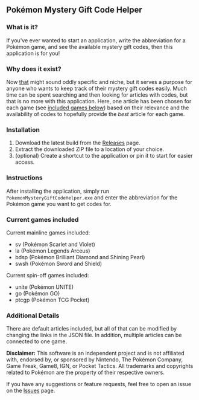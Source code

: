 ## Pokémon Mystery Gift Code Helper

### What is it?
If you've ever wanted to start an application, write the abbreviation for a Pokémon game, and see the available mystery gift codes, then this application is for you!

### Why does it exist?
Now [that](#what-is-it) might sound oddly specific and niche, but it serves a purpose for anyone who wants to keep track of their mystery gift codes easily. Much time can be spent searching and then looking for articles with codes, but that is no more with this application. Here, one article has been chosen for each game (see [included games below](#current-games-included)) based on their relevance and the availability of codes to hopefully provide the *best* article for each game.

### Installation
1. Download the latest build from the [Releases](https://github.com/Caramajau/pokemon-mystery-gift-code-helper/releases) page.
2. Extract the downloaded ZIP file to a location of your choice.
3. (optional) Create a shortcut to the application or pin it to start for easier access.

### Instructions
After installing the application, simply run `PokemonMysteryGiftCodeHelper.exe` and enter the abbreviation for the Pokémon game you want to get codes for.

### Current games included
Current mainline games included: 
- sv (Pokémon Scarlet and Violet)
- la (Pokémon Legends Arceus)
- bdsp (Pokémon Brilliant Diamond and Shining Pearl)
- swsh (Pokémon Sword and Shield)

Current spin-off games included:
- unite (Pokémon UNITE)
- go (Pokémon GO)
- ptcgp (Pokémon TCG Pocket)

### Additional Details
There are default articles included, but all of that can be modified by changing the links in the JSON file. In addition, multiple articles can be connected to one game.

**Disclaimer:** This software is an independent project and is not affiliated with, endorsed by, or sponsored by Nintendo, The Pokémon Company, Game Freak, Game8, IGN, or Pocket Tactics. All trademarks and copyrights related to Pokémon are the property of their respective owners.

If you have any suggestions or feature requests, feel free to open an issue on the [Issues](https://github.com/Caramajau/pokemon-mystery-gift-code-helper/issues) page.
